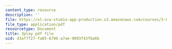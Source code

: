 ```yaml
---
content_type: resource
description: ''
file: https://ol-ocw-studio-app-production.s3.amazonaws.com/courses/3-091sc-introduction-to-solid-state-chemistry-fall-2010/d3af7f27fa856796a7ae9093f43fba6b_j9DVXVwVyc4.pdf
file_type: application/pdf
resourcetype: Document
title: 3play pdf file
uid: d3af7f27-fa85-6796-a7ae-9093f43fba6b
---
```

